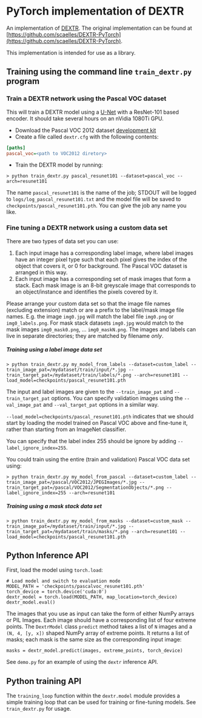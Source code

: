 # PyTorch implementation of DEXTR

An implementation of [DEXTR](http://people.ee.ethz.ch/~cvlsegmentation/dextr/).
The original implementation can be found at [https://github.com/scaelles/DEXTR-PyTorch](https://github.com/scaelles/DEXTR-PyTorch).

This implementation is intended for use as a library.


## Training using the command line `train_dextr.py` program

### Train a DEXTR network using the Pascal VOC dataset

This will train a DEXTR model using a [U-Net](https://arxiv.org/abs/1505.04597) with a ResNet-101 based encoder.
It should take several hours on an nVidia 1080Ti GPU. 

- Download the Pascal VOC 2012 dataset [development kit](http://host.robots.ox.ac.uk/pascal/VOC/voc2012/)
- Create a file called `dextr.cfg` with the following contents:
```cfg
[paths]
pascal_voc=<path to VOC2012 diretory>
```  
- Train the DEXTR model by running:

`> python train_dextr.py pascal_resunet101 --dataset=pascal_voc --arch=resunet101`

The name `pascal_resunet101` is the name of the job; STDOUT will be logged to `logs/log_pascal_resunet101.txt` and the model
file will be saved to `checkpoints/pascal_resunet101.pth`. You can give the job any name you like.


### Fine tuning a DEXTR network using a custom data set

There are two types of data set you can use:
1. Each input image has a corresponding label image, where label images have an integer pixel type such that each
   pixel gives the index of the object that covers it, or 0 for background. The Pascal VOC dataset is arranged in
   this way.
2. Each input image has a corresponding set of mask images that form a stack. Each mask image is an 8-bit greyscale
   image that corresponds to an object/instance and identifies the pixels covered by it.

Please arrange your custom data set so that the image file names (excluding extension) match or are a prefix
to the label/mask image file names. E.g. the image `img0.jpg` will match the label file `img0.png` or `img0_labels.png`.
For mask stack datasets `img0.jpg` would match to the mask images `img0_mask0.png`, ... `img0_maskN.png`.
The images and labels can live in separate directories; they are matched by filename *only*.

##### Training using a label image data set

`> python train_dextr.py my_model_from_labels --dataset=custom_label
--train_image_pat=/mydataset/train/input/*.jpg --train_target_pat=/mydataset/train/labels/*.png
--arch=resunet101 --load_model=checkpoints/pascal_resunet101.pth`

The input and label images are given to the `--train_image_pat` and `--train_target_pat` options.
You can specify validation images using the `--val_image_pat` and `--val_target_pat` options in a similar way.

`--load_model=checkpoints/pascal_resunet101.pth` indicates that we should start by loading the
model trained on Pascal VOC above and fine-tune it, rather than starting from an ImageNet classifier.

You can specify that the label index 255 should be ignore by adding `--label_ignore_index=255`.

You could train using the entire (train and validation) Pascal VOC data set using:

`> python train_dextr.py my_model_from_pascal --dataset=custom_label
--train_image_pat=/pascal/VOC2012/JPEGImages/*.jpg --train_target_pat=/pascal/VOC2012/SegmentationObjects/*.png
--label_ignore_index=255 --arch=resunet101`

##### Training using a mask stack data set

`> python train_dextr.py my_model_from_masks --dataset=custom_mask
--train_image_pat=/mydataset/train/input/*.jpg --train_target_pat=/mydataset/train/masks/*.png
--arch=resunet101 --load_model=checkpoints/pascal_resunet101.pth`



## Python Inference API

First, load the model using `torch.load`:

```py3
# Load model and switch to evaluation mode
MODEL_PATH = 'checkpoints/pascalvoc_resunet101.pth'
torch_device = torch.device('cuda:0')
dextr_model = torch.load(MODEL_PATH, map_location=torch_device)
dextr_model.eval()
```

The images that you use as input can take the form of either NumPy arrays or PIL Images. Each image should
have a corresponding list of four extreme points. The `DextrModel` class `predict` method takes a list
of `N` images and a `(N, 4, [y, x])` shaped NumPy array of extreme points. It returns a list of masks; each
mask is the same size as the corresponding input image:

```py3
masks = dextr_model.predict(images, extreme_points, torch_device)
```

See `demo.py` for an example of using the `dextr` inference API.


## Python training API

The `training_loop` function within the `dextr.model` module provides a simple training loop that can be used
for training or fine-tuning models. See `train_dextr.py` for usage.
